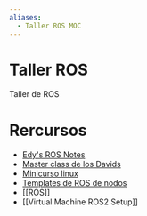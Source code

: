 ```yaml
---
aliases:
  - Taller ROS MOC
---
```

# Taller ROS

Taller de ROS

# Rercursos

- [Edy's ROS Notes](documentation/Edy's%20ROS%20Notes.md)
- [Master class de los Davids](https://docs.google.com/presentation/d/12MQvNZLskTw1K3FWdAOfohYAyWYEZ9h1VF7JYy8C03U/edit#slide=id.g1cbfaafe841_0_273)
- [Minicurso linux](documentation/Introduccion%20a%20Linux.md)
- [Templates de ROS de nodos](https://github.com/ros2/examples)
- [[ROS]]
- [[Virtual Machine ROS2 Setup]]
